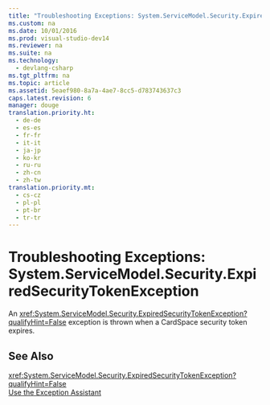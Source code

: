 ```yaml
---
title: "Troubleshooting Exceptions: System.ServiceModel.Security.ExpiredSecurityTokenException"
ms.custom: na
ms.date: 10/01/2016
ms.prod: visual-studio-dev14
ms.reviewer: na
ms.suite: na
ms.technology: 
  - devlang-csharp
ms.tgt_pltfrm: na
ms.topic: article
ms.assetid: 5eaef980-8a7a-4ae7-8cc5-d783743637c3
caps.latest.revision: 6
manager: douge
translation.priority.ht: 
  - de-de
  - es-es
  - fr-fr
  - it-it
  - ja-jp
  - ko-kr
  - ru-ru
  - zh-cn
  - zh-tw
translation.priority.mt: 
  - cs-cz
  - pl-pl
  - pt-br
  - tr-tr
---
```

# Troubleshooting Exceptions: System.ServiceModel.Security.ExpiredSecurityTokenException
An <xref:System.ServiceModel.Security.ExpiredSecurityTokenException?qualifyHint=False> exception is thrown when a CardSpace security token expires.  
  
## See Also  
 <xref:System.ServiceModel.Security.ExpiredSecurityTokenException?qualifyHint=False>   
 [Use the Exception Assistant](../Topic/How%20to:%20Use%20the%20Exception%20Assistant.md)